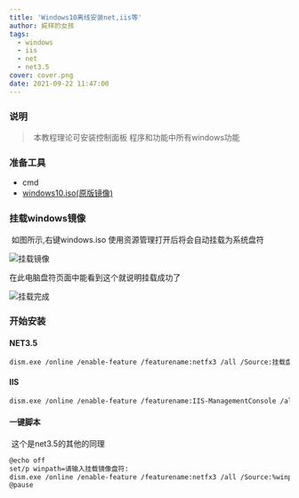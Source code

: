 ```yaml
---
title: 'Windows10离线安装net,iis等'
author: 婲样的女孩
tags:
  - windows
  - iis
  - net
  - net3.5
cover: cover.png
date: 2021-09-22 11:47:00
---
```


### 说明

> ​	本教程理论可安装控制面板 程序和功能中所有windows功能



### 准备工具

- cmd
- [windows10.iso(原版镜像)](https://www.microsoft.com/zh-cn/software-download/windows10)

### 挂载windows镜像

​		如图所示,右键windows.iso 使用资源管理打开后将会自动挂载为系统盘符

![挂载镜像](windows1.png)

在此电脑盘符页面中能看到这个就说明挂载成功了

![挂载完成](windows2.png)

### 开始安装

#### NET3.5

```bash
dism.exe /online /enable-feature /featurename:netfx3 /all /Source:挂载盘符:\sources\sxs
```

#### IIS

```bash
dism.exe /online /enable-feature /featurename:IIS-ManagementConsole /all /Source:挂载盘符:\sources\sxs
```



#### 一键脚本

​	这个是net3.5的其他的同理

```bash
@echo off
set/p winpath=请输入挂载镜像盘符:
dism.exe /online /enable-feature /featurename:netfx3 /all /Source:%winpath%:\sources\sxs
@pause
```